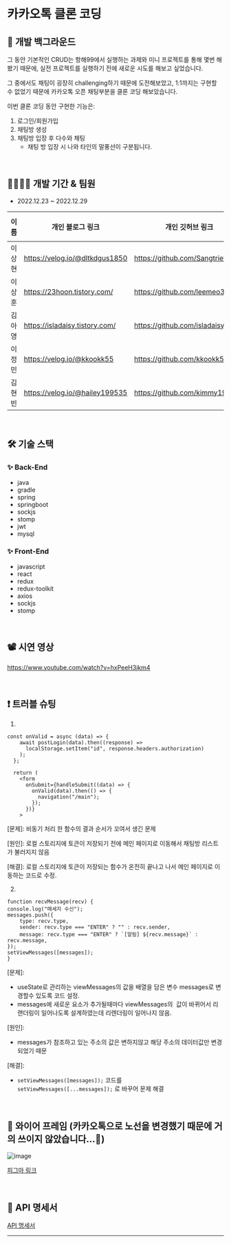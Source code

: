 # 카카오톡 클론 코딩

## 📝 개발 백그라운드

그 동안 기본적인 CRUD는 항해99에서 실행하는 과제와 미니 프로젝트를 통해 몇번 해봤기 때문에, 실전 프로젝트를 실행하기 전에 새로운 시도를 해보고 싶었습니다.

그 중에서도 채팅이 굉장히 challenging하기 때문에 도전해보았고, 1:1까지는 구현할 수 없었기 때문에 카카오톡 오픈 채팅부분을 클론 코딩 해보았습니다.

이번 클론 코딩 동안 구현한 기능은:

1. 로그인/회원가입
2. 채팅방 생성
3. 채팅방 입장 후 다수와 채팅
    - 채팅 방 입장 시 나와 타인의 말풍선이 구분됩니다.
 

<br />

## 👨‍👩‍👧‍👦 개발 기간 & 팀원

- 2022.12.23 ~ 2022.12.29

| 이름 | 개인 블로그 링크 | 개인 깃허브 링크 | FE / BE |
| --- | --- | --- | --- |
| 이상현 | https://velog.io/@dltkdgus1850 | https://github.com/Sangtriever | BE 📤 |
| 이상훈 | https://23hoon.tistory.com/ | https://github.com/leemeo3 | BE 📤 |
| 김아영 | https://isladaisy.tistory.com/ | https://github.com/isladaisy | BE 📤 |
| 이정민 | https://velog.io/@kkookk55 | https://github.com/kkookk55 | FE 📨 |
| 김현빈 | https://velog.io/@hailey199535 | https://github.com/kimmy199535 | FE 📨 |

<br />



## 🛠 기술 스택

### ✨ Back-End
- java
- gradle
- spring
- springboot
- sockjs
- stomp
- jwt
- mysql


### ✨ Front-End
- javascript
- react
- redux
- redux-toolkit
- axios
- sockjs
- stomp

<br />

## 📽 시연 영상
https://www.youtube.com/watch?v=hxPeeH3jkm4

<br />



## ❗️ 트러블 슈팅

1. 

```
const onValid = async (data) => {
    await postLogin(data).then((response) =>
      localStorage.setItem("id", response.headers.authorization)
    );
  };

  return (
    <form
      onSubmit={handleSubmit((data) => {
        onValid(data).then(() => {
          navigation("/main");
        });
      })}
    >
```

[문제]: 비동기 처리 한 함수의 결과 순서가 꼬여서 생긴 문제
    
[원인]: 로컬 스토리지에 토큰이 저장되기 전에 메인 페이지로 이동해서 채팅방 리스트가 불러지지 않음
    
[해결]: 로컬 스토리지에 토큰이 저장되는 함수가 온전히 끝나고 나서 메인 페이지로 이동하는 코드로 수정.

2. 

```
function recvMessage(recv) {
console.log("메세지 수신");
messages.push({
	type: recv.type,
	sender: recv.type === "ENTER" ? "" : recv.sender,
	message: recv.type === "ENTER" ? `[알림] ${recv.message}` : recv.message,
});
setViewMessages([messages]);
}
```

[문제]: 
- useState로 관리하는 viewMessages의 값을 배열을 담은 변수 messages로 변경할수 있도록 코드 설정.
- messages에 새로운 요소가 추가될때마다 viewMessages의  값이 바뀌어서 리랜더링이 일어나도록 설계하였는데 리렌더링이 일어나지 않음.

[원인]:
- messages가 참조하고 있는 주소의 값은 변하지않고 해당 주소의 데이터값만 변경 되었기 때문

[해결]:
- `setViewMessages([messages]);` 코드를    `setViewMessages([...messages]);`  로 바꾸어 문제 해결

<br />



## 🎨 와이어 프레임 (카카오톡으로 노선을 변경했기 때문에 거의 쓰이지 않았습니다...🫠)
![image](https://user-images.githubusercontent.com/113615839/209914986-c20a7c0a-6b50-4141-acac-74921212798f.png)

[피그마 링크 ](https://www.figma.com/file/MPfQUpfR0u5nVCw5Vf4Mvv/LINE-%ED%81%B4%EB%A1%A0-%EC%BD%94%EB%94%A9?node-id=0%3A1&t=cB9EpV2sFOEmLXnx-0)

<br />



## 📖 API 명세서

[API 명세서](https://www.notion.so/f5ee37fc5b664dad9bd9767653a88496)

---
